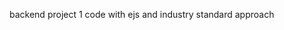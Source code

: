 backend project 1 code with ejs and industry standard approach

<!-- // //usermodel.js detail
/\* full name String
email String
password String
cart Array

isAdmin Boolean
orders - Array;
contact - Number;
picture - db;\*/ -->

<!-- product details belw -->

<!-- product
name product
image
discount
bgcolr
panalcolor
textcolro -->

<!-- Authencation  of user with cart section blow routes details vid length 1,17 pro-1-p-5-->
<!-- /signup or login
/shop->shop
/users/cart->cart
/admin->admin panel
/owner/products->show all products
/owner/admin->show admin panel to create products -->
